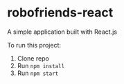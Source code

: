 # robofriends-react

A simple application built with React.js

To run this project:

1. Clone repo
2. Run `npm install`
3. Run `npm start`
